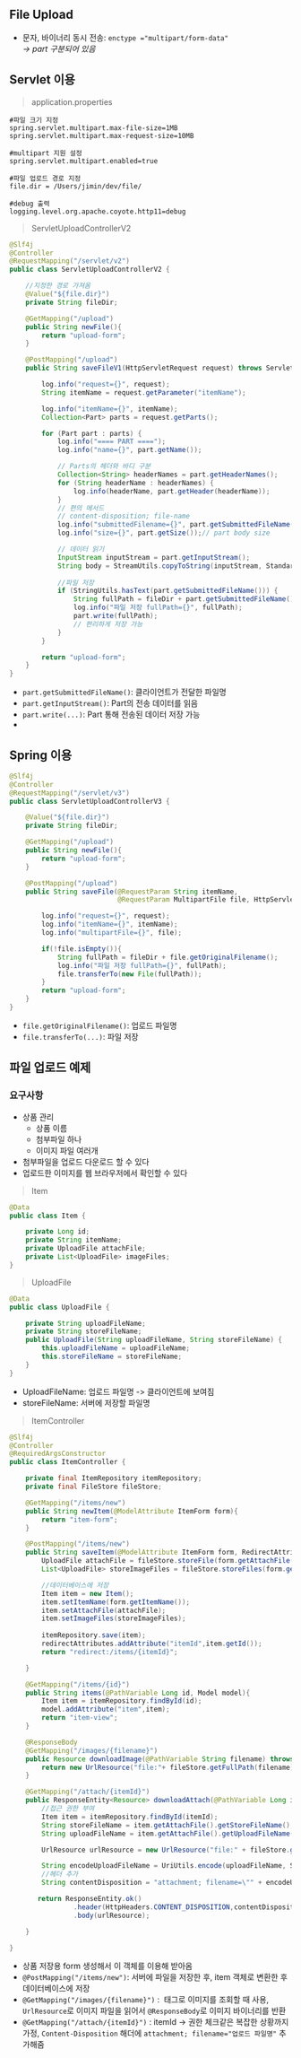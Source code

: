 ## File Upload
- 문자, 바이너리 동시 전송: `enctype ="multipart/form-data"`  
  *-> part 구분되어 있음*


## Servlet 이용

> application.properties

```
#파일 크기 지정
spring.servlet.multipart.max-file-size=1MB
spring.servlet.multipart.max-request-size=10MB

#multipart 지원 설정
spring.servlet.multipart.enabled=true

#파일 업로드 경로 지정
file.dir = /Users/jimin/dev/file/

#debug 출력
logging.level.org.apache.coyote.http11=debug
```

> ServletUploadControllerV2


```java
@Slf4j
@Controller
@RequestMapping("/servlet/v2")
public class ServletUploadControllerV2 {

    //지정한 경로 가져옴
    @Value("${file.dir}")
    private String fileDir;

    @GetMapping("/upload")
    public String newFile(){
        return "upload-form";
    }

    @PostMapping("/upload")
    public String saveFileV1(HttpServletRequest request) throws ServletException, IOException {

        log.info("request={}", request);
        String itemName = request.getParameter("itemName");

        log.info("itemName={}", itemName);
        Collection<Part> parts = request.getParts();

        for (Part part : parts) {
            log.info("==== PART ====");
            log.info("name={}", part.getName());

            // Parts의 헤더와 바디 구분
            Collection<String> headerNames = part.getHeaderNames();
            for (String headerName : headerNames) {
                log.info(headerName, part.getHeader(headerName));
            }
            // 편의 메서드
            // content-disposition; file-name
            log.info("submittedFilename={}", part.getSubmittedFileName());
            log.info("size={}", part.getSize());// part body size

            // 데이터 읽기
            InputStream inputStream = part.getInputStream();
            String body = StreamUtils.copyToString(inputStream, StandardCharsets.UTF_8);//String으로
            
            //파일 저장
            if (StringUtils.hasText(part.getSubmittedFileName())) {
                String fullPath = fileDir + part.getSubmittedFileName();
                log.info("파일 저장 fullPath={}", fullPath);
                part.write(fullPath);
                // 편리하게 저장 가능
            }
        }

        return "upload-form";
    }
}
```
- `part.getSubmittedFileName()`: 클라이언트가 전달한 파일명
- `part.getInputStream()`: Part의 전송 데이터를 읽음
- `part.write(...)`: Part 통해 전송된 데이터 저장 가능
- 

## Spring 이용

```java
@Slf4j
@Controller
@RequestMapping("/servlet/v3")
public class ServletUploadControllerV3 {

    @Value("${file.dir}")
    private String fileDir;

    @GetMapping("/upload")
    public String newFile(){
        return "upload-form";
    }

    @PostMapping("/upload")
    public String saveFile(@RequestParam String itemName,
                           @RequestParam MultipartFile file, HttpServletRequest request) throws IOException {

        log.info("request={}", request);
        log.info("itemName={}", itemName);
        log.info("multipartFile={}", file);

        if(!file.isEmpty()){
            String fullPath = fileDir + file.getOriginalFilename();
            log.info("파일 저장 fullPath={}", fullPath);
            file.transferTo(new File(fullPath));
        }
        return "upload-form";
    }
}
```

- `file.getOriginalFilename()`: 업로드 파일명
- `file.transferTo(...)`: 파일 저장


## 파일 업로드 예제

### 요구사항
- 상품 관리
  - 상품 이름
  - 첨부파일 하나
  - 이미지 파일 여러개
- 첨부파일을 업로드 다운로드 할 수 있다
- 업로드한 이미지를 웹 브라우저에서 확인할 수 있다

> Item

```java
@Data
public class Item {

    private Long id;
    private String itemName;
    private UploadFile attachFile;
    private List<UploadFile> imageFiles;
}

```
> UploadFile
```java
@Data
public class UploadFile {

    private String uploadFileName;
    private String storeFileName;
    public UploadFile(String uploadFileName, String storeFileName) {
        this.uploadFileName = uploadFileName;
        this.storeFileName = storeFileName;
    }
}

```
- UploadFileName: 업로드 파일명 -> 클라이언트에 보여짐
- storeFileName: 서버에 저장할 파일명

> ItemController

```java
@Slf4j
@Controller
@RequiredArgsConstructor
public class ItemController {

    private final ItemRepository itemRepository;
    private final FileStore fileStore;

    @GetMapping("/items/new")
    public String newItem(@ModelAttribute ItemForm form){
        return "item-form";
    }

    @PostMapping("/items/new")
    public String saveItem(@ModelAttribute ItemForm form, RedirectAttributes redirectAttributes) throws IOException {
        UploadFile attachFile = fileStore.storeFile(form.getAttachFile());
        List<UploadFile> storeImageFiles = fileStore.storeFiles(form.getImageFiles());

        //데이터베이스에 저장
        Item item = new Item();
        item.setItemName(form.getItemName());
        item.setAttachFile(attachFile);
        item.setImageFiles(storeImageFiles);
        
        itemRepository.save(item);
        redirectAttributes.addAttribute("itemId",item.getId());
        return "redirect:/items/{itemId}";

    }

    @GetMapping("/items/{id}")
    public String items(@PathVariable Long id, Model model){
        Item item = itemRepository.findById(id);
        model.addAttribute("item",item);
        return "item-view";
    }

    @ResponseBody
    @GetMapping("/images/{filename}")
    public Resource downloadImage(@PathVariable String filename) throws MalformedURLException {
        return new UrlResource("file:"+ fileStore.getFullPath(filename));
    }

    @GetMapping("/attach/{itemId}")
    public ResponseEntity<Resource> downloadAttach(@PathVariable Long itemId) throws MalformedURLException {
        //접근 권한 부여
        Item item = itemRepository.findById(itemId);
        String storeFileName = item.getAttachFile().getStoreFileName();
        String uploadFileName = item.getAttachFile().getUploadFileName();

        UrlResource urlResource = new UrlResource("file:" + fileStore.getFullPath(storeFileName));

        String encodeUploadFileName = UriUtils.encode(uploadFileName, StandardCharsets.UTF_8); //인코딩
        //헤더 추가
        String contentDisposition = "attachment; filename=\"" + encodeUploadFileName+ "\""; //헤더 추가

       return ResponseEntity.ok()
                .header(HttpHeaders.CONTENT_DISPOSITION,contentDisposition)
                .body(urlResource);

    }

}
```
- 상품 저장용 form 생성해서 이 객체를 이용해 받아옴  
- `@PostMapping("/items/new")`: 서버에 파일을 저장한 후, item 객체로 변환한 후 데이터베이스에 저장
- `@GetMapping("/images/{filename}")` : <img> 태그로 이미지를 조회할 때 사용, `UrlResource`로 이미지 파일을 읽어서 `@ResponseBody`로 이미지 바이너리를 반환
- `@GetMapping("/attach/{itemId}")` : itemId -> 권한 체크같은 복잡한 상황까지 가정, `Content-Disposition` 해더에 `attachment; filename="업로드 파일명"` 추가해줌
